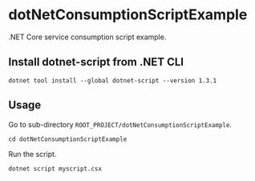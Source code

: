 # dotNetConsumptionScriptExample
.NET Core service consumption script example.

## Install dotnet-script from .NET CLI
```shell
dotnet tool install --global dotnet-script --version 1.3.1
```

## Usage
Go to sub-directory `ROOT_PROJECT/dotNetConsumptionScriptExample`.
```shell
cd dotNetConsumptionScriptExample
```

Run the script.
```shell
dotnet script myscript.csx
```